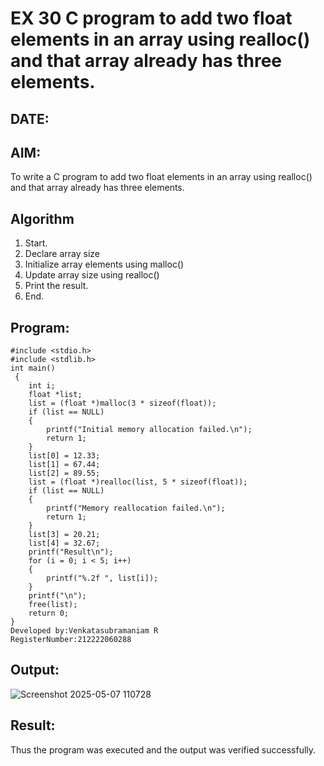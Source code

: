 # EX 30 C program to add two float elements in an array using realloc() and that array already has three elements.
## DATE: 
## AIM:
To write a C program to add two float elements in an array using realloc() and that array already has three elements.

## Algorithm
1. Start.
2. Declare array size
3. Initialize array elements using malloc()
4. Update array size using realloc()
5. Print the result.
6. End. 

## Program:
```
#include <stdio.h>
#include <stdlib.h>
int main()
 {
    int i;
    float *list;
    list = (float *)malloc(3 * sizeof(float));
    if (list == NULL)
    {
        printf("Initial memory allocation failed.\n");
        return 1;
    }
    list[0] = 12.33;
    list[1] = 67.44;
    list[2] = 89.55;
    list = (float *)realloc(list, 5 * sizeof(float));
    if (list == NULL)
    {
        printf("Memory reallocation failed.\n");
        return 1;
    }
    list[3] = 20.21;
    list[4] = 32.67;
    printf("Result\n");
    for (i = 0; i < 5; i++)
    {
        printf("%.2f ", list[i]);
    }
    printf("\n");
    free(list);
    return 0;
}
Developed by:Venkatasubramaniam R
RegisterNumber:212222060288
```

## Output:
![Screenshot 2025-05-07 110728](https://github.com/user-attachments/assets/9915c07e-a08b-4be1-95df-69579b114302)

## Result:
Thus the program was executed and the output was verified successfully.
